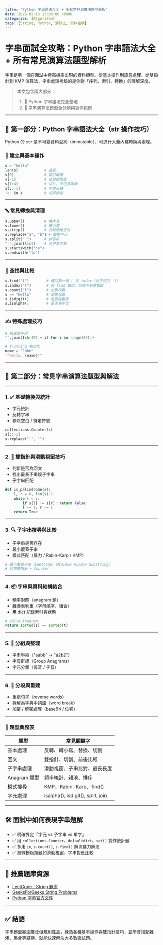 ```yaml
---
title: "Python 字串語法大全 + 所有常見演算法題型解析"
date: 2025-05-13 17:00:00 +0800
categories: [Atgorithm]
tags: [String, Python, 演算法, 資料結構]
---
```


# 字串面試全攻略：Python 字串語法大全 + 所有常見演算法題型解析

字串是另一個在面試中極高機率出現的資料類型。從基本操作到語意處理、從雙指針到 KMP 演算法，字串處理考驗的是你對「序列、索引、轉換」的理解深度。

> 本文包含兩大部分：
> 1. 📘 Python 字串語法完全整理
> 2. 🧠 字串演算法題型全分類與實作範例

---

## 📘 第一部分：Python 字串語法大全（str 操作技巧）

Python 的 `str` 是不可變資料型別（immutable），可進行大量內建轉換與處理。

### 🧱 建立與基本操作

```python
s = "hello"
len(s)            # 長度
s[0]              # 索引取值
s[-1]             # 從後面取值
s[1:4]            # 切片，不包含尾端
s[::-1]           # 字串反轉
"e" in s          # 成員檢查
```

---

### 🔤 常見轉換與清理

```python
s.upper()         # 轉大寫
s.lower()         # 轉小寫
s.strip()         # 去除頭尾空白
s.replace("a", "b") # 替換字元
s.split(" ")      # 拆字串
"-".join(list)    # 合併為字串
s.startswith("he")
s.endswith("lo")
```

---

### 🔎 查找與比較

```python
s.find("l")        # 傳回第一個 l 的 index（找不到回 -1）
s.index("l")       # 與 find 類似，但找不到會報錯
s.count("l")       # 出現次數
s == "hello"       # 相等比較
s.isdigit()        # 是否為數字
s.isalpha()        # 是否為字母
```

---

### ✍️ 特殊處理技巧

```python
# 快速建字串
"".join([chr(97 + i) for i in range(26)])

# f-string 格式化
name = "John"
f"Hello, {name}!"
```

---

## 🧠 第二部分：常見字串演算法題型與解法

---

### 1. ✅ 基礎轉換與統計

* 字元統計
* 反轉字串
* 移除空白 / 特定符號

```python
collections.Counter(s)
s[::-1]
s.replace(" ", "")
```

---

### 2. 🧠 雙指針與滑動視窗技巧

* 判斷是否為回文
* 找出最長不重複子字串
* 子字串匹配

```python
def is_palindrome(s):
    l, r = 0, len(s)-1
    while l < r:
        if s[l] != s[r]: return False
        l += 1; r -= 1
    return True
```

---

### 3. 🔍 子字串搜尋與比較

* 子字串是否存在
* 最小覆蓋子串
* 模式匹配（暴力 / Rabin-Karp / KMP）

```python
# 最小覆蓋子串（LeetCode: Minimum Window Substring）
# 利用雙指針 + Counter
```

---

### 4. 📦 字串與資料結構結合

* 頻率對照（anagram 題）
* 雜湊表判重（字母順序、組合）
* 用 dict 記錄索引與狀態

```python
# Valid Anagram
return sorted(s) == sorted(t)
```

---

### 5. 🧮 分組與整理

* 字串壓縮（"aabb" → "a2b2"）
* 字母群組（Group Anagrams）
* 字元分類（母音 / 子音）

---

### 6. 🧾 分段與重建

* 重組句子（reverse words）
* 拆解為字典中詞語（word break）
* 加密 / 解密處理（base64 / 位移）

---

### 📑 題型彙整表

| 題型         | 常見關鍵字                             |
| ---------- | --------------------------------- |
| 基本處理       | 反轉、轉小寫、替換、切割                      |
| 回文         | 雙指針、切割、前後比較                       |
| 子字串處理      | 滑動視窗、子串比對、最長長度                    |
| Anagram 題型 | 頻率統計、雜湊、排序                        |
| 模式搜尋       | KMP、Rabin-Karp、find()             |
| 字元處理       | isalpha(), isdigit(), split, join |

---

## 🛠 面試中如何表現字串題解

* ✅ 明確界定「字元 vs 子字串 vs 單字」
* ✅ 用 `collections.Counter`、`defaultdict`、`set()` 實作統計題
* ✅ 多用 `in`, `s.count()`, `s.find()` 解決暴力解法
* ✅ 熟練模板類題如滑動視窗、字串對應比較

---

## 📘 推薦題庫資源

* [LeetCode - String 題庫](https://leetcode.com/tag/string/)
* [GeeksForGeeks String Problems](https://www.geeksforgeeks.org/python-strings/)
* [Python 字串官方文件](https://docs.python.org/3/library/stdtypes.html#text-sequence-type-str)

---

## ✅ 結語

字串題型範圍廣泛但規則性高，練熟各種基本操作與雙指針技巧，並學會搭配雜湊、集合等結構，就能快速解決大多數面試題。

